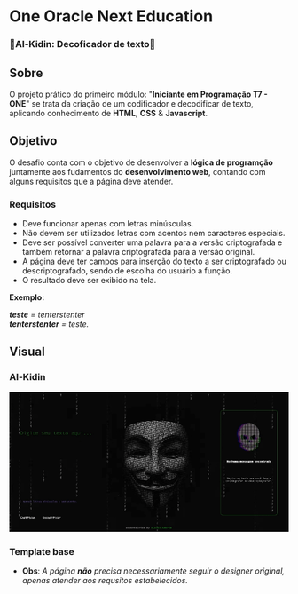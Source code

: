
# One Oracle Next Education
### 🔑Al-Kidin: Decoficador de texto🔑

## Sobre
O projeto prático do primeiro módulo: "**Iniciante em Programação T7 - ONE**" se trata da criação de um codificador e decodificar de texto, aplicando conhecimento de **HTML**, **CSS** & **Javascript**. 

## Objetivo

O desafio conta com o objetivo de desenvolver a **lógica de programção** juntamente aos fudamentos do **desenvolvimento web**, contando com alguns requisitos que a página deve atender.

### Requisitos

- Deve funcionar apenas com letras minúsculas.
- Não devem ser utilizados letras com acentos nem caracteres especiais.
- Deve ser possível converter uma palavra para a versão criptografada e também retornar a palavra criptografada para a versão original.
- A página deve ter campos para inserção do texto a ser criptografado ou descriptografado, sendo de escolha do usuário a função.
- O resultado deve ser exibido na tela.

**Exemplo:** 

***teste** = tenterstenter   
**tenterstenter** = teste.*  

## Visual
### Al-Kidin
<img src="https://github.com/Kinhazin/Criptografia-ONE---Oracle-Next-Education/blob/main/assets/PaginaWebGif.gif?raw=true">

### Template base 

* **Obs**: *A página **não** precisa necessariamente seguir o designer original, apenas atender aos requsitos estabelecidos.*

